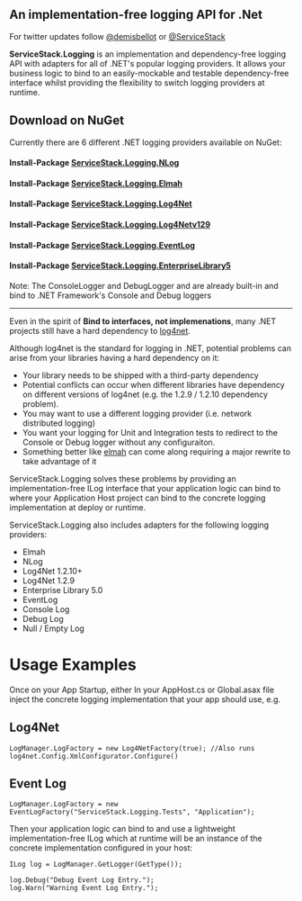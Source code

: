 ## An implementation-free logging API for .Net

For twitter updates follow <a href="http://twitter.com/demisbellot">@demisbellot</a> or <a href="http://twitter.com/servicestack">@ServiceStack</a>

**ServiceStack.Logging** is an implementation and dependency-free logging API with adapters for all of .NET's popular logging providers.
It allows your business logic to bind to an easily-mockable and testable dependency-free interface whilst providing the flexibility to switch logging providers at runtime.

## Download on NuGet

Currently there are 6 different .NET logging providers available on NuGet:

#### Install-Package [ServiceStack.Logging.NLog](https://nuget.org/packages/ServiceStack.Logging.NLog)
#### Install-Package [ServiceStack.Logging.Elmah](https://nuget.org/packages/ServiceStack.Logging.Elmah)
#### Install-Package [ServiceStack.Logging.Log4Net](https://nuget.org/packages/ServiceStack.Logging.Log4Net)
#### Install-Package [ServiceStack.Logging.Log4Netv129](https://nuget.org/packages/ServiceStack.Logging.Log4Netv129)
#### Install-Package [ServiceStack.Logging.EventLog](https://nuget.org/packages/ServiceStack.Logging.EventLog)
#### Install-Package [ServiceStack.Logging.EnterpriseLibrary5](https://nuget.org/packages/ServiceStack.Logging.EnterpriseLibrary5/)

Note: The ConsoleLogger and DebugLogger and are already built-in and bind to .NET Framework's Console and Debug loggers

-----

Even in the spirit of **Bind to interfaces, not implemenations**, many .NET projects still have
a hard dependency to [log4net](http://logging.apache.org/log4net/index.html). 

Although log4net is the standard for logging in .NET, potential problems can arise from your libraries having a hard dependency on it:

* Your library needs to be shipped with a third-party dependency
* Potential conflicts can occur when different libraries have dependency on different versions of log4net (e.g. the 1.2.9 / 1.2.10 dependency problem).
* You may want to use a different logging provider (i.e. network distributed logging)
* You want your logging for Unit and Integration tests to redirect to the Console or Debug logger without any configuraiton.
* Something better like [elmah](http://code.google.com/p/elmah/) can come along requiring a major rewrite to take advantage of it

ServiceStack.Logging solves these problems by providing an implementation-free ILog interface that your application logic can bind to 
where your Application Host project can bind to the concrete logging implementation at deploy or runtime.

ServiceStack.Logging also includes adapters for the following logging providers:

* Elmah
* NLog
* Log4Net 1.2.10+
* Log4Net 1.2.9
* Enterprise Library 5.0
* EventLog
* Console Log
* Debug Log
* Null / Empty Log

# Usage Examples

Once on your App Startup, either In your AppHost.cs or Global.asax file inject the concrete logging implementation that your app should use, e.g.

## Log4Net
    LogManager.LogFactory = new Log4NetFactory(true); //Also runs log4net.Config.XmlConfigurator.Configure()

## Event Log
    LogManager.LogFactory = new EventLogFactory("ServiceStack.Logging.Tests", "Application");

Then your application logic can bind to and use a lightweight implementation-free ILog which at runtime will be an instance of the concrete implementation configured in your host:

    ILog log = LogManager.GetLogger(GetType());

    log.Debug("Debug Event Log Entry.");
    log.Warn("Warning Event Log Entry.");




